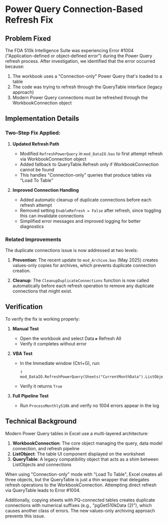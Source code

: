 # Power Query Connection-Based Refresh Fix

## Problem Fixed

The FDA 510k Intelligence Suite was experiencing Error #1004 ("Application-defined or object-defined error") during the Power Query refresh process. After investigation, we identified that the error occurred because:

1. The workbook uses a "Connection-only" Power Query that's loaded to a table
2. The code was trying to refresh through the QueryTable interface (legacy approach)
3. Modern Power Query connections must be refreshed through the WorkbookConnection object

## Implementation Details

### Two-Step Fix Applied:

1. **Updated Refresh Path**
   - Modified `RefreshPowerQuery` in `mod_DataIO.bas` to first attempt refresh via WorkbookConnection object
   - Added fallback to QueryTable.Refresh only if WorkbookConnection cannot be found
   - This handles "Connection-only" queries that produce tables via "Load To Table"

2. **Improved Connection Handling**
   - Added automatic cleanup of duplicate connections before each refresh attempt 
   - Removed setting `EnableRefresh = False` after refresh, since toggling this can invalidate connections
   - Simplified error messages and improved logging for better diagnostics

### Related Improvements

The duplicate connections issue is now addressed at two levels:

1. **Prevention**: The recent update to `mod_Archive.bas` (May 2025) creates values-only copies for archives, which prevents duplicate connection creation.

2. **Cleanup**: The `CleanupDuplicateConnections` function is now called automatically before each refresh operation to remove any duplicate connections that might exist.

## Verification

To verify the fix is working properly:

1. **Manual Test**
   - Open the workbook and select Data ▸ Refresh All
   - Verify it completes without error

2. **VBA Test**
   - In the Immediate window (Ctrl+G), run:
     ```vba
     ?mod_DataIO.RefreshPowerQuery(Sheets("CurrentMonthData").ListObjects(1))
     ```
   - Verify it returns `True`

3. **Full Pipeline Test**
   - Run `ProcessMonthly510k` and verify no 1004 errors appear in the log

## Technical Background

Modern Power Query tables in Excel use a multi-layered architecture:

1. **WorkbookConnection**: The core object managing the query, data model connection, and refresh pipeline
2. **ListObject**: The table UI component displayed on the worksheet
3. **QueryTable**: A legacy compatibility object that acts as a shim between ListObjects and connections

When using "Connection-only" mode with "Load To Table", Excel creates all three objects, but the QueryTable is just a thin wrapper that delegates refresh operations to the WorkbookConnection. Attempting direct refresh via QueryTable leads to Error #1004.

Additionally, copying sheets with PQ-connected tables creates duplicate connections with numerical suffixes (e.g., "pgGet510kData (2)"), which causes another class of errors. The new values-only archiving approach prevents this issue.
